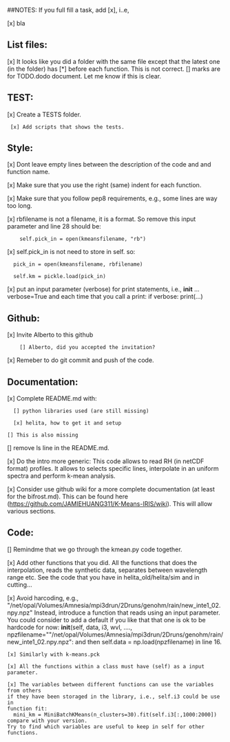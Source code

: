 ##NOTES: 
  If you full fill a task, add [x], i..e,

   [x] bla

## List files:

   [x] It looks like you did a folder with the same file except that
   the latest one (in the folder) has [*] before each function. This
   is not correct. [] marks are for TODO.dodo document. Let me know
   if this is clear.

## TEST:

   [x] Create a TESTS folder.

     [x] Add scripts that shows the tests.

## Style:

   [x] Dont leave empty lines between the  description of the code and 
   and function name. 

   [x] Make sure that you use the right (same) indent for each function. 

   [x] Make sure that you follow pep8 requirements, e.g., some lines are way 
     too long. 

   [x] rbfilename is not a filename, it is a format. So remove 
   this input parameter and line 28 should be: 

        self.pick_in = open(kmeansfilename, "rb") 

   [x] self.pick_in is not need to store in self. so: 
      
      pick_in = open(kmeansfilename, rbfilename) 

      self.km = pickle.load(pick_in) 

   [x] put an input parameter (verbose) for print statements, i.e., 
      	  __init__ ...  verbose=True
     and each time that you call a print: 
     	 if verbose: 
	    print(...)

## Github:

   [x] Invite Alberto to this github

    	[] Alberto, did you accepted the invitation?

   [x] Remeber to do git commit and push of the code. 

## Documentation:

   [x] Complete README.md with: 

      [] python libraries used (are still missing)

      [x] helita, how to get it and setup
      
	[] This is also missing

   [] remove ls line in the README.md. 

   [x] Do the intro more generic: 
      	 This code allows to read RH (in netCDF format) profiles. 
	 It allows to selects specific lines, interpolate in an uniform 
	 spectra and perform k-mean analysis. 

   [x] Consider use github wiki for a more complete documentation
     (at least for the bifrost.md). This can be found here
     (https://github.com/JAMIEHUANG311/K-Means-IRIS/wiki). This will allow
     various sections.

## Code:

   [] Remindme that we go through the kmean.py code together. 

   [x] Add other functions that you did. All the functions that does the interpolation, reads the synthetic data, separates between wavelength range etc. See the code 
   that you have in helita_old/helita/sim and in cutting... 

   [x] Avoid harcoding, e.g., "/net/opal/Volumes/Amnesia/mpi3drun/2Druns/genohm/rain/new_inte1_02.npy.npz"
      Instead, introduce a function that reads using an input parameter. You could consider to
      add a default if you like that that one is ok to be hardcode for now:
      __init__(self, data, i3, wvl, ...., npzfilename=""/net/opal/Volumes/Amnesia/mpi3drun/2Druns/genohm/rain/new_inte1_02.npy.npz":
      and then self.data = np.load(npzfilename) in line 16.

    [x] Similarly with k-means.pck

    [x] All the functions within a class must have (self) as a input parameter.

    [x] The variables between different functions can use the variables from others
    if they have been storaged in the library, i.e., self.i3 could be use in
    function fit:
      mini_km = MiniBatchKMeans(n_clusters=30).fit(self.i3[:,1000:2000])
    compare with your version.
    Try to find which variables are useful to keep in self for other functions.
 
